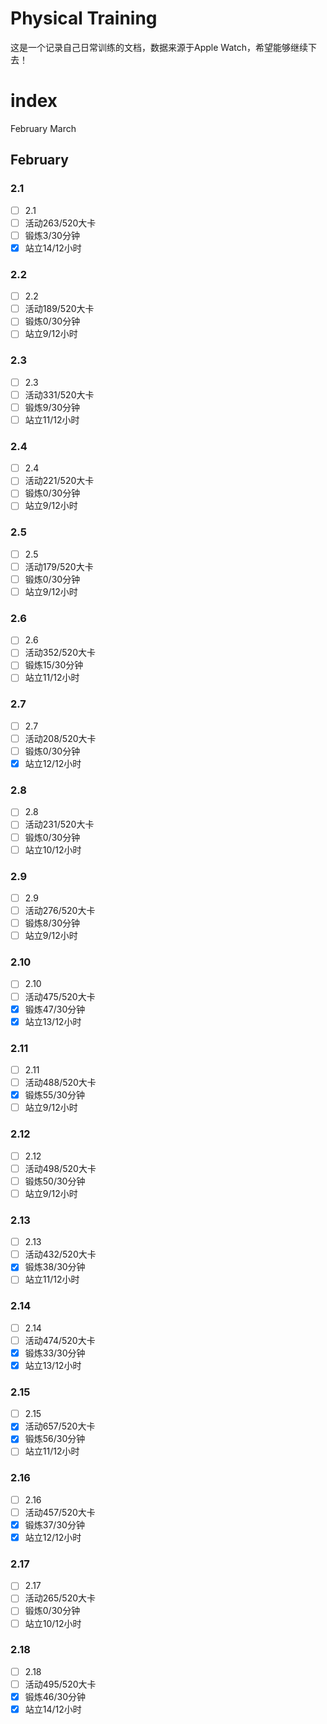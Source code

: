 # Physical Training
这是一个记录自己日常训练的文档，数据来源于Apple Watch，希望能够继续下去！

# index
February
March
## February
### 2.1
- [ ] 2.1
- [ ] 活动263/520大卡
- [ ] 锻炼3/30分钟
- [x] 站立14/12小时
### 2.2
- [ ] 2.2
- [ ] 活动189/520大卡
- [ ] 锻炼0/30分钟
- [ ] 站立9/12小时
### 2.3
- [ ] 2.3
- [ ] 活动331/520大卡
- [ ] 锻炼9/30分钟
- [ ] 站立11/12小时
### 2.4
- [ ] 2.4
- [ ] 活动221/520大卡
- [ ] 锻炼0/30分钟
- [ ] 站立9/12小时
### 2.5
- [ ] 2.5
- [ ] 活动179/520大卡
- [ ] 锻炼0/30分钟
- [ ] 站立9/12小时
### 2.6
- [ ] 2.6
- [ ] 活动352/520大卡
- [ ] 锻炼15/30分钟
- [ ] 站立11/12小时
### 2.7
- [ ] 2.7
- [ ] 活动208/520大卡
- [ ] 锻炼0/30分钟
- [x] 站立12/12小时
### 2.8
- [ ] 2.8
- [ ] 活动231/520大卡
- [ ] 锻炼0/30分钟
- [ ] 站立10/12小时
### 2.9
- [ ] 2.9
- [ ] 活动276/520大卡
- [ ] 锻炼8/30分钟
- [ ] 站立9/12小时
### 2.10
- [ ] 2.10
- [ ] 活动475/520大卡
- [x] 锻炼47/30分钟
- [x] 站立13/12小时
### 2.11
- [ ] 2.11
- [ ] 活动488/520大卡
- [x] 锻炼55/30分钟
- [ ] 站立9/12小时
### 2.12
- [ ] 2.12
- [ ] 活动498/520大卡
- [ ] 锻炼50/30分钟
- [ ] 站立9/12小时
### 2.13
- [ ] 2.13
- [ ] 活动432/520大卡
- [x] 锻炼38/30分钟
- [ ] 站立11/12小时
### 2.14
- [ ] 2.14
- [ ] 活动474/520大卡
- [x] 锻炼33/30分钟
- [x] 站立13/12小时
### 2.15
- [ ] 2.15
- [x] 活动657/520大卡
- [x] 锻炼56/30分钟
- [ ] 站立11/12小时
### 2.16
- [ ] 2.16
- [ ] 活动457/520大卡
- [x] 锻炼37/30分钟
- [x] 站立12/12小时
### 2.17
- [ ] 2.17
- [ ] 活动265/520大卡
- [ ] 锻炼0/30分钟
- [ ] 站立10/12小时
### 2.18
- [ ] 2.18
- [ ] 活动495/520大卡
- [x] 锻炼46/30分钟
- [x] 站立14/12小时
